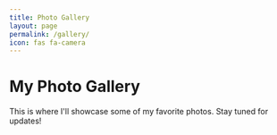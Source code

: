 ```yaml
---
title: Photo Gallery
layout: page
permalink: /gallery/
icon: fas fa-camera
---
```


# My Photo Gallery

This is where I'll showcase some of my favorite photos. Stay tuned for updates!
